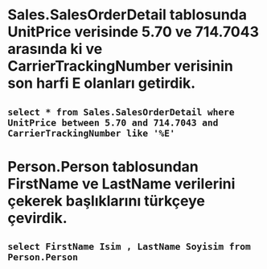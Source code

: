 # Sales.SalesOrderDetail tablosunda UnitPrice verisinde 5.70 ve 714.7043 arasında ki ve CarrierTrackingNumber verisinin son harfi E olanları getirdik.

## `select * from Sales.SalesOrderDetail where UnitPrice between 5.70 and 714.7043 and CarrierTrackingNumber like '%E' `

# Person.Person tablosundan FirstName ve LastName verilerini çekerek başlıklarını türkçeye çevirdik.

## `select FirstName Isim , LastName Soyisim from Person.Person `
